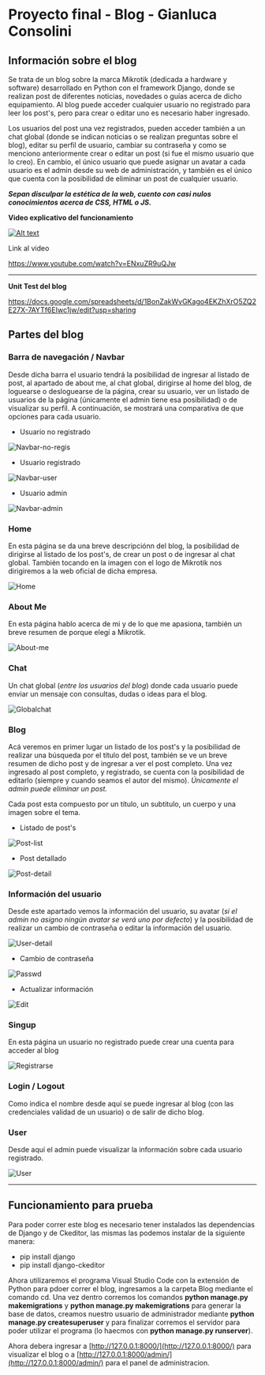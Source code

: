 # Proyecto final - Blog - Gianluca Consolini

## **Información sobre el blog**

Se trata de un blog sobre la marca Mikrotik (dedicada a hardware y software) desarrollado en Python con el framework Django, donde se realizan post de diferentes noticias, novedades o guías acerca de dicho equipamiento. Al blog puede acceder cualquier usuario no registrado para leer los post's, pero para crear o editar uno es necesario haber ingresado. 

Los usuarios del post una vez registrados, pueden acceder también a un chat global (donde se indican noticias o se realizan preguntas sobre el blog), editar su perfil de usuario, cambiar su contraseña y como se menciono anteriormente crear o editar un post (si fue el mismo usuario que lo creo). En cambio, el único usuario que puede asignar un avatar a cada usuario es el admin desde su web de administración, y también es el único que cuenta con la posibilidad de eliminar un post de cualquier usuario.

**_Sepan disculpar la estética de la web, cuento con casi nulos conocimientos acerca de CSS, HTML o JS._**

**Video explicativo del funcionamiento**

[![Alt text](https://img.youtube.com/vi/ENxuZR9uQJw/0.jpg)](https://www.youtube.com/watch?v=ENxuZR9uQJw)

Link al video

https://www.youtube.com/watch?v=ENxuZR9uQJw

***

**Unit Test del blog**

https://docs.google.com/spreadsheets/d/1BonZakWvGKago4EKZhXrO5ZQ2E27X-7AYTf6EIwc1jw/edit?usp=sharing

## **Partes del blog**

### **Barra de navegación / Navbar**
Desde dicha barra el usuario tendrá la posibilidad de ingresar al listado de post, al apartado de about me, al chat global, dirigirse al home del blog, de loguearse o desloguearse de la página, crear su usuario, ver un listado de usuarios de la página (únicamente  el admin tiene esa posibilidad) o de visualizar su perfil. A continuación, se mostrará una comparativa de que opciones para cada usuario.

- Usuario no registrado

![Navbar-no-regis](https://user-images.githubusercontent.com/98831807/172289047-817077fe-0394-4727-be0e-44574538f4cd.PNG)

- Usuario registrado

![Navbar-user](https://user-images.githubusercontent.com/98831807/172289076-2c059f63-b843-47d3-bc59-3adfb302372e.PNG)

- Usuario admin

![Navbar-admin](https://user-images.githubusercontent.com/98831807/172289116-e01ff253-0f3c-4684-99ac-3490d4e56c9b.PNG)


### **Home**
En esta página se da una breve descripciónn del blog, la posibilidad de dirigirse al listado de los post's, de crear un post o de ingresar al chat global. También tocando en la imagen con el logo de Mikrotik nos dirigiremos a la web oficial de dicha empresa.

![Home](https://user-images.githubusercontent.com/98831807/172289491-ef2161f3-2bdf-4d4d-8da9-d4d7e4114d5f.PNG)

### **About Me**
En esta página hablo acerca de mi y de lo que me apasiona, también un breve resumen de porque elegí a Mikrotik.

![About-me](https://user-images.githubusercontent.com/98831807/172289521-cf43ba4c-d9d2-4cf1-b504-b029d6514a70.PNG)

### **Chat**
Un chat global (*entre los usuarios del blog*) donde cada usuario puede enviar un mensaje con consultas, dudas o ideas para el blog.

![Globalchat](https://user-images.githubusercontent.com/98831807/172290263-f22096f0-5d34-40fb-b2f7-1589b616abb9.PNG)

### **Blog**

Acá veremos en primer lugar un listado de los post's y la posibilidad de realizar una búsqueda por el título del post, también se ve un breve resumen de dicho post y de ingresar a ver el post completo. Una vez ingresado al post completo, y registrado, se cuenta con la posibilidad de editarlo (siempre y cuando seamos el autor del mismo). *Únicamente el admin puede eliminar un post.*

Cada post esta compuesto por un título, un subtitulo, un cuerpo y una imagen sobre el tema.

- Listado de post's

![Post-list](https://user-images.githubusercontent.com/98831807/172289556-d1fc68d8-9a1d-411b-b027-fe063e9252dd.PNG)

- Post detallado

![Post-detail](https://user-images.githubusercontent.com/98831807/172289567-c4594a8a-2151-4b35-bee1-30e6ae35504c.PNG)

### **Información del usuario**
Desde este apartado vemos la información del usuario, su avatar (*si el admin no asigno ningún avatar se verá uno por defecto*) y la posibilidad de realizar un cambio de contraseña o editar la información del usuario.

![User-detail](https://user-images.githubusercontent.com/98831807/172289786-be28d44d-f321-478e-adbf-f66c8818b5b8.PNG)

- Cambio de contraseña

![Passwd](https://user-images.githubusercontent.com/98831807/172289894-2a0f5222-f710-46cf-bd2f-a0a28d492fe0.PNG)

- Actualizar información

![Edit](https://user-images.githubusercontent.com/98831807/172289929-5dbea4b4-0fd2-448d-acd9-cda2ae4b43a9.PNG)

### **Singup**
En esta página un usuario no registrado puede crear una cuenta para acceder al blog

![Registrarse](https://user-images.githubusercontent.com/98831807/172289753-733df989-6f1e-47d6-bb9e-5574797ba5d1.PNG)

### **Login / Logout**
Como indica el nombre desde aquí se puede ingresar al blog (con las credenciales validad de un usuario) o de salir de dicho blog.

### **User**
Desde aquí el admin puede visualizar la información sobre cada usuario registrado.

![User](https://user-images.githubusercontent.com/98831807/172289726-eca84b8d-cc02-4843-925b-aae6e435cdb4.PNG)

***

## **Funcionamiento para prueba**
Para poder correr este blog es necesario tener instalados las dependencias de Django y de Ckeditor, las mismas las podemos instalar de la siguiente manera:

- pip install django
- pip install django-ckeditor

Ahora utilizaremos el programa Visual Studio Code con la extensión de Python para pdoer correr el blog, ingresamos a la carpeta Blog mediante el comando cd. Una vez dentro corremos los comandos **python manage.py makemigrations** y **python manage.py makemigrations** para generar la base de datos, creamos nuestro usuario de administrador mediante **python manage.py createsuperuser** y para finalizar corremos el servidor para poder utilizar el programa (lo haecmos con **python manage.py runserver**).

Ahora debera ingresar a [http://127.0.0.1:8000/](http://127.0.0.1:8000/) para visualizar el blog o a [http://127.0.0.1:8000/admin/](http://127.0.0.1:8000/admin/) para el panel de administracion.
